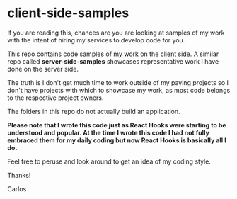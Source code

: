 # client-side-samples

If you are reading this, chances are you are looking at samples of my work with the intent of hiring my services to develop code for you.

This repo contains code samples of my work on the client side.  A similar repo called **server-side-samples** showcases representative work I have done on the server side.

The truth is I don't get much time to work outside of my paying projects so I don't have projects with which to showcase my work, as most code belongs to the respective project owners.

The folders in this repo do not actually build an application.

**Please note that I wrote this code just as React Hooks were starting to be understood and popular.  At the time I wrote this code I had not fully embraced them for my daily coding but now React Hooks is basically all I do.**

Feel free to peruse and look around to get an idea of my coding style.

Thanks!

Carlos
